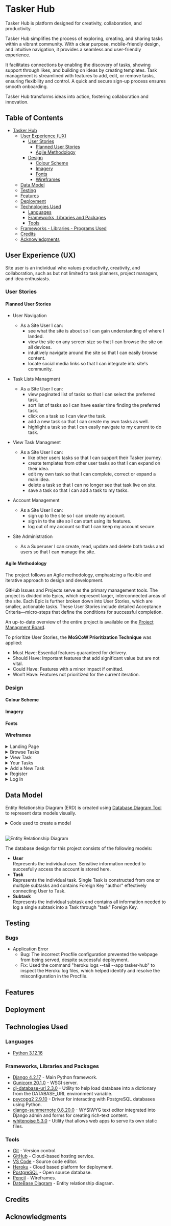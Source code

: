 # Tasker Hub


Tasker Hub is platform designed for creativity, collaboration, and productivity.

Tasker Hub simplifies the process of exploring, creating, and sharing tasks within a vibrant community. With a clear purpose, mobile-friendly design, and intuitive navigation, it provides a seamless and user-friendly experience.

It facilitates connections by enabling the discovery of tasks, showing support through likes, and building on ideas by creating templates. Task management is streamlined with features to add, edit, or remove tasks, ensuring flexibility and control. A quick and secure sign-up process ensures smooth onboarding.

Tasker Hub transforms ideas into action, fostering collaboration and innovation.


## Table of Contents


- [Tasker Hub](#tasker-hub)
  * [User Experience (UX)](#user-experience-ux)
    + [User Stories](#user-stories)
      - [Planned User Stories](#agile-methodology)
      - [Agile Methodology](#agile-methodology)
    + [Design](#design)
      - [Colour Scheme](#colour-scheme)
      - [Imagery](#imagery)
      - [Fonts](#fonts)
      - [Wireframes](#wireframes)
  * [Data Model](#data-model)
  * [Testing](#testing)
  * [Features](#features)
  * [Deployment](#deployment)
  * [Technologies Used](#technologies-used)
    + [Languages](#languages)
    + [Frameworks, Libraries and Packages](#frameworks-libraries-and-packages)
    + [Tools](#tools)
  * [Frameworks - Libraries - Programs Used](#frameworks---libraries---programs-used)
  * [Credits](#credits)
  * [Acknowledgments](#acknowledgments)


## User Experience (UX)


Site user is an individual who values productivity, creativity, and collaboration, such as but not limited to task planners, project managers, and idea enthusiasts. 


### User Stories


#### Planned User Stories

- User Navigation
    - As a Site User I can:
        - see what the site is about so I can gain understanding of where I landed.
        - view the site on any screen size so that I can browse the site on all devices.
        - intuitively navigate around the site so that I can easily browse content.
        - locate social media links so that I can integrate into site's community.

- Task Lists Managment
    - As a Site User I can:
        - view paginated list of tasks so that I can select the preferred task. 
        - sort list of tasks so I can have easier time finding the preferred task.
        - click on a task so I can view the task.
        - add a new task so that I can create my own tasks as well.
        - highlight a task so that I can easily navigate to my current to do task.

- View Task Managment
    - As a Site User I can:
        - like other users tasks so that I can support their Tasker journey.
        - create templates from other user tasks so that I can expand on their idea.
        - edit my own task so that I can complete, correct or expand a main idea.
        - delete a task so that I can no longer see that task live on site.
        - save a task so that I can add a task to my tasks.

- Account Management
    - As a Site User I can:
        - sign up to the site so I can create my account.
        - sign in to the site so I can start using its features.
        - log out of my account so that I can keep my account secure.

- Site Administration
    - As a Superuser I can create, read, update and delete both tasks and users so that I can manage the site.

#### Agile Methodology

The project follows an Agile methodology, emphasizing a flexible and iterative approach to design and development.

GitHub Issues and Projects serve as the primary management tools. The project is divided into Epics, which represent larger, interconnected areas of the site. Each Epic is further broken down into User Stories, which are smaller, actionable tasks. These User Stories include detailed Acceptance Criteria—micro-steps that define the conditions for successful completion.

An up-to-date overview of the entire project is available on the [Project Managment Board](https://github.com/users/almost-good/projects/14).

To prioritize User Stories, the **MoSCoW Prioritization Technique** was applied:

- Must Have: Essential features guaranteed for delivery.
- Should Have: Important features that add significant value but are not vital.
- Could Have: Features with a minor impact if omitted.
- Won’t Have: Features not prioritized for the current iteration.


### Design


#### Colour Scheme

#### Imagery

#### Fonts

#### Wireframes

<details>

 <summary>Landing Page</summary>

![Landing Page](docs/wireframes/landing_page.png)
</details>
<details>

 <summary>Browse Tasks</summary>

![Browse Tasks](docs/wireframes//browse_tasks.png)
</details>
<details>

 <summary>View Task</summary>

![View Task](docs/wireframes/view_task.png)
</details>
<details>

 <summary>Your Tasks</summary>

![Your Tasks](docs/wireframes/your_tasks.png)
</details>
<details>

 <summary>Add a New Task</summary>

![Add a New Task](docs/wireframes/add_new_task.png)
</details>
<details>

 <summary>Register</summary>

![Register](docs/wireframes/register.png)
</details>
<details>

 <summary>Log In</summary>

![Log In](docs/wireframes/log_in.png)
</details>


## Data Model


Entity Relationship Diagram (ERD) is created using [Database Diagram Tool](https://databasediagram.com/) to represent data models visually.

<details>

 <summary>Code used to create a model</summary>

```
User
-
user_id Int PK
username Char(20)
email Char(50)
password Char(50)


Task
-
task_id Int PK
author Int FK > User.user_id
name Char(200)
is_completed Boolean
image Cloudinary
date_updated DateTime
likes Int

Subtask
-
subtask_id Int PK
task Int FK > Task.task_id
title Char(200)
note Text
is_completed Boolean
```
</details><br>

![Entity Relationship Diagram ](docs/img/erd.png)

The database design for this project consists of the following models:

- **User** <br>
Represents the individual user. Sensitive information needed to succesfully access the account is stored here.
- **Task** <br>
Represents the individual task. Single Task is constructed from one or multiple subtasks and contains Foreign Key "author" effectively connecting User to Task. 
- **Subtask** <br>
Represents the individual subtask and contains all information needed to log a single subtask into a Task through "task" Foreign Key.


## Testing


### Bugs

- Application Error
  - Bug: The incorrect Procfile configuration prevented the webpage from being served, despite successful deployment.
  - Fix: Used the command "heroku logs --tail --app tasker-hub" to inspect the Heroku log files, which helped identify and resolve the misconfiguration in the Procfile.


## Features


## Deployment


## Technologies Used


### Languages

- [Python 3.12.16](https://www.python.org/)

### Frameworks, Libraries and Packages

- [Django 4.2.17](https://www.djangoproject.com/) - Main Python framework.
- [Gunicorn 20.1.0](https://gunicorn.org/) - WSGI server.
- [dj-database-url 2.3.0](https://pypi.org/project/dj-database-url/) - Utility to help load database into a dictionary from the DATABASE_URL environment variable.
- [psycopg2 2.9.10](https://pypi.org/project/psycopg2/) - Driver for interacting with PostgreSQL databases using Python.
- [django-summernote 0.8.20.0](https://github.com/lqez/django-summernote) - WYSIWYG text editor integrated into Django admin and forms for creating rich-text content.
- [whitenoise 5.3.0](https://whitenoise.readthedocs.io/en/latest/) - Utility that allows web apps to serve its own static files.

### Tools

- [Git](https://git-scm.com/) - Version control.
- [GitHub](https://github.com/) - Cloud-based hosting service.
- [VS Code](https://code.visualstudio.com/) - Source code editor.
- [Heroku](https://heroku.com/) - Cloud based platform for deployment.
- [PostgreSQL](https://www.postgresql.org/) - Open source database.
- [Pencil](https://pencil.evolus.vn/) - Wireframes.
- [DateBase Diagram](https://databasediagram.com/) - Entity relationship diagram.

## Credits


## Acknowledgments

